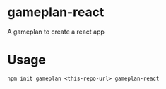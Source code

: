 # gameplan-react

A gameplan to create a react app

# Usage

```
npm init gameplan <this-repo-url> gameplan-react
```

